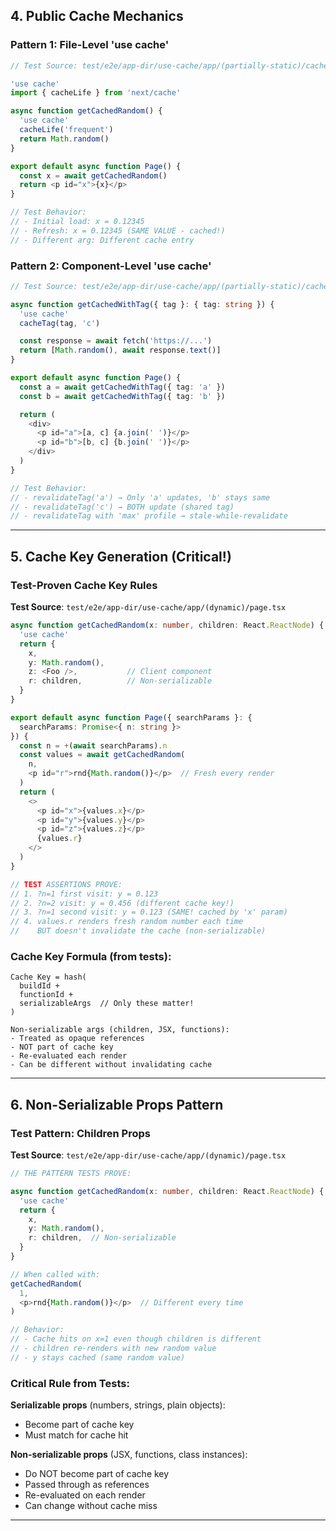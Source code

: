 ## <a id="public-cache"></a>4. Public Cache Mechanics

### Pattern 1: File-Level 'use cache'

```typescript
// Test Source: test/e2e/app-dir/use-cache/app/(partially-static)/cache-life/page.tsx

'use cache'
import { cacheLife } from 'next/cache'

async function getCachedRandom() {
  'use cache'
  cacheLife('frequent')
  return Math.random()
}

export default async function Page() {
  const x = await getCachedRandom()
  return <p id="x">{x}</p>
}

// Test Behavior:
// - Initial load: x = 0.12345
// - Refresh: x = 0.12345 (SAME VALUE - cached!)
// - Different arg: Different cache entry
```

### Pattern 2: Component-Level 'use cache'

```typescript
// Test Source: test/e2e/app-dir/use-cache/app/(partially-static)/cache-tag/page.tsx

async function getCachedWithTag({ tag }: { tag: string }) {
  'use cache'
  cacheTag(tag, 'c')

  const response = await fetch('https://...')
  return [Math.random(), await response.text()]
}

export default async function Page() {
  const a = await getCachedWithTag({ tag: 'a' })
  const b = await getCachedWithTag({ tag: 'b' })

  return (
    <div>
      <p id="a">[a, c] {a.join(' ')}</p>
      <p id="b">[b, c] {b.join(' ')}</p>
    </div>
  )
}

// Test Behavior:
// - revalidateTag('a') → Only 'a' updates, 'b' stays same
// - revalidateTag('c') → BOTH update (shared tag)
// - revalidateTag with 'max' profile → stale-while-revalidate
```

---

## <a id="cache-keys"></a>5. Cache Key Generation (Critical!)

### Test-Proven Cache Key Rules

**Test Source**: `test/e2e/app-dir/use-cache/app/(dynamic)/page.tsx`

```typescript
async function getCachedRandom(x: number, children: React.ReactNode) {
  'use cache'
  return {
    x,
    y: Math.random(),
    z: <Foo />,           // Client component
    r: children,          // Non-serializable
  }
}

export default async function Page({ searchParams }: {
  searchParams: Promise<{ n: string }>
}) {
  const n = +(await searchParams).n
  const values = await getCachedRandom(
    n,
    <p id="r">rnd{Math.random()}</p>  // Fresh every render
  )
  return (
    <>
      <p id="x">{values.x}</p>
      <p id="y">{values.y}</p>
      <p id="z">{values.z}</p>
      {values.r}
    </>
  )
}

// TEST ASSERTIONS PROVE:
// 1. ?n=1 first visit: y = 0.123
// 2. ?n=2 visit: y = 0.456 (different cache key!)
// 3. ?n=1 second visit: y = 0.123 (SAME! cached by 'x' param)
// 4. values.r renders fresh random number each time
//    BUT doesn't invalidate the cache (non-serializable)
```

### Cache Key Formula (from tests):

```
Cache Key = hash(
  buildId +
  functionId +
  serializableArgs  // Only these matter!
)

Non-serializable args (children, JSX, functions):
- Treated as opaque references
- NOT part of cache key
- Re-evaluated each render
- Can be different without invalidating cache
```

---

## <a id="non-serializable"></a>6. Non-Serializable Props Pattern

### Test Pattern: Children Props

**Test Source**: `test/e2e/app-dir/use-cache/app/(dynamic)/page.tsx`

```typescript
// THE PATTERN TESTS PROVE:

async function getCachedRandom(x: number, children: React.ReactNode) {
  'use cache'
  return {
    x,
    y: Math.random(),
    r: children,  // Non-serializable
  }
}

// When called with:
getCachedRandom(
  1,
  <p>rnd{Math.random()}</p>  // Different every time
)

// Behavior:
// - Cache hits on x=1 even though children is different
// - children re-renders with new random value
// - y stays cached (same random value)
```

### Critical Rule from Tests:

**Serializable props** (numbers, strings, plain objects):

- Become part of cache key
- Must match for cache hit

**Non-serializable props** (JSX, functions, class instances):

- Do NOT become part of cache key
- Passed through as references
- Re-evaluated on each render
- Can change without cache miss

---
